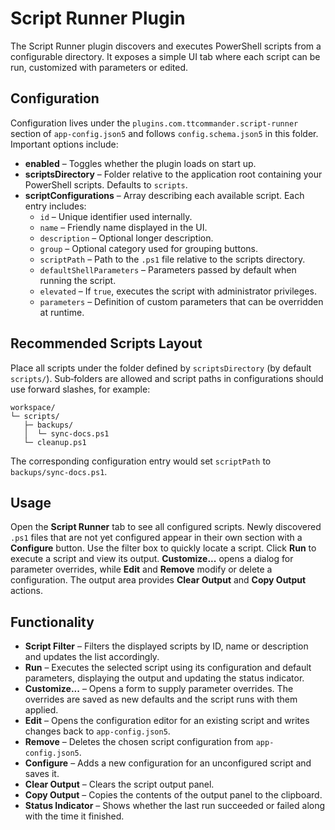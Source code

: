 # Script Runner Plugin

The Script Runner plugin discovers and executes PowerShell scripts from a configurable directory. It exposes a simple UI tab where each script can be run, customized with parameters or edited.

## Configuration

Configuration lives under the `plugins.com.ttcommander.script-runner` section of `app-config.json5` and follows `config.schema.json5` in this folder. Important options include:

- **enabled** – Toggles whether the plugin loads on start up.
- **scriptsDirectory** – Folder relative to the application root containing your PowerShell scripts. Defaults to `scripts`.
- **scriptConfigurations** – Array describing each available script. Each entry includes:
  - `id` – Unique identifier used internally.
  - `name` – Friendly name displayed in the UI.
  - `description` – Optional longer description.
  - `group` – Optional category used for grouping buttons.
  - `scriptPath` – Path to the `.ps1` file relative to the scripts directory.
  - `defaultShellParameters` – Parameters passed by default when running the script.
  - `elevated` – If `true`, executes the script with administrator privileges.
  - `parameters` – Definition of custom parameters that can be overridden at runtime.

## Recommended Scripts Layout

Place all scripts under the folder defined by `scriptsDirectory` (by default `scripts/`). Sub‑folders are allowed and script paths in configurations should use forward slashes, for example:

```
workspace/
└─ scripts/
   ├─ backups/
   │  └─ sync-docs.ps1
   └─ cleanup.ps1
```

The corresponding configuration entry would set `scriptPath` to `backups/sync-docs.ps1`.

## Usage

Open the **Script Runner** tab to see all configured scripts. Newly discovered `.ps1` files that are not yet configured appear in their own section with a **Configure** button. Use the filter box to quickly locate a script. Click **Run** to execute a script and view its output. **Customize...** opens a dialog for parameter overrides, while **Edit** and **Remove** modify or delete a configuration. The output area provides **Clear Output** and **Copy Output** actions.

## Functionality

- **Script Filter** – Filters the displayed scripts by ID, name or description and updates the list accordingly.
- **Run** – Executes the selected script using its configuration and default parameters, displaying the output and updating the status indicator.
- **Customize...** – Opens a form to supply parameter overrides. The overrides are saved as new defaults and the script runs with them applied.
- **Edit** – Opens the configuration editor for an existing script and writes changes back to `app-config.json5`.
- **Remove** – Deletes the chosen script configuration from `app-config.json5`.
- **Configure** – Adds a new configuration for an unconfigured script and saves it.
- **Clear Output** – Clears the script output panel.
- **Copy Output** – Copies the contents of the output panel to the clipboard.
- **Status Indicator** – Shows whether the last run succeeded or failed along with the time it finished.

